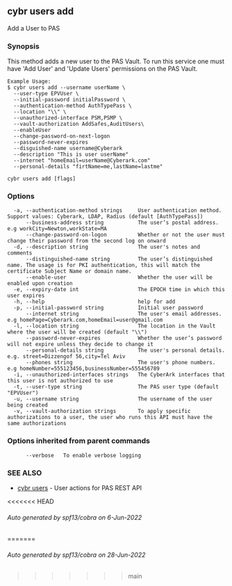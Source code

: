 ## cybr users add

Add a User to PAS

### Synopsis

This method adds a new user to the PAS Vault. To run this service one must have 'Add User' and 'Update Users' permissions on the PAS Vault.

	Example Usage:
	$ cybr users add --username userName \
	  --user-type EPVUser \
	  --initial-password initialPassword \
	  --authentication-method AuthTypePass \
	  --location "\\" \
	  --unauthorized-interface PSM,PSMP \
	  --vault-authorization AddSafes,AuditUsers\
	  --enableUser
	  --change-password-on-next-logon
	  --password-never-expires
	  --disguished-name username@Cyberark
	  --description "This is user userName"
	  --internet "homeEmail=userName@Cyberark.com"
	  --personal-details "firtName=me,lastName=lastme"

```
cybr users add [flags]
```

### Options

```
  -a, --authentication-method strings     User authentication method. Support values: Cyberark, LDAP, Radius (default [AuthTypePass])
      --business-address string           The user’s postal address. e.g workCity=Newton,workState=MA
      --change-password-on-logon          Whether or not the user must change their password from the second log on onward
  -d, --description string                The user's notes and comments
      --distinguished-name string         The user’s distinguished name. The usage is for PKI authentication, this will match the certificate Subject Name or domain name.
      --enable-user                       Whether the user will be enabled upon creation
  -e, --expiry-date int                   The EPOCH time in which this user expires
  -h, --help                              help for add
  -p, --initial-password string           Initial user password
      --internet string                   The user's email addresses. e.g homePage=Cyberark.com,homeEmail=user@gmail.com
  -l, --location string                   The location in the Vault where the user will be created (default "\\")
      --password-never-expires            Whether the user’s password will not expire unless they decide to change it
      --personal-details string           The user's personal details. e.g. street=Dizzengof 56,city=Tel Aviv
      --phones string                     The user's phone numbers. e.g homeNumber=555123456,businessNumber=555456789
  -i, --unauthorized-interfaces strings   The CyberArk interfaces that this user is not authorized to use
  -t, --user-type string                  The PAS user type (default "EPVUser")
  -u, --username string                   The username of the user being created
  -v, --vault-authorization strings       To apply specific authorizations to a user, the user who runs this API must have the same authorizations
```

### Options inherited from parent commands

```
      --verbose   To enable verbose logging
```

### SEE ALSO

* [cybr users](cybr_users.md)	 - User actions for PAS REST API

<<<<<<< HEAD
###### Auto generated by spf13/cobra on 6-Jun-2022
=======
###### Auto generated by spf13/cobra on 28-Jun-2022
>>>>>>> main
